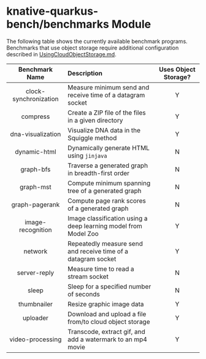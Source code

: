 # knative-quarkus-bench/benchmarks Module

The following table shows the currently available benchmark programs.
Benchmarks that use object storage require additional configuration
described in [UsingCloudObjectStorage.md](UsingCloudObjectStorage.md).

|Benchmark Name        |Description                                 | Uses Object Storage?  |
|:--------------------:|:-------------------------------------------|:---------------------:|
|clock-synchronization |Measure minimum send and receive time of a datagram socket     | Y |
|compress              |Create a ZIP file of the files in a given directory            | Y |
|dna-visualization     |Visualize DNA data in the Squiggle method                      | Y |
|dynamic-html          |Dynamically generate HTML using `jinjava`                      | N |
|graph-bfs             |Traverse a generated graph in breadth-first order              | N |
|graph-mst             |Compute minimum spanning tree of a generated graph             | N |
|graph-pagerank        |Compute page rank scores of a generated graph                  | N |
|image-recognition     |Image classification using a deep learning model from Model Zoo| Y |
|network               |Repeatedly measure send and receive time of a datagram socket  | Y |
|server-reply          |Measure time to read a stream socket                           | N |
|sleep                 |Sleep for a specified number of seconds                        | N |
|thumbnailer           |Resize graphic image data                                      | Y |
|uploader              |Download and upload a file from/to cloud object storage        | Y |
|video-processing      |Transcode, extract gif, and add a watermark to an mp4 movie    | Y |
